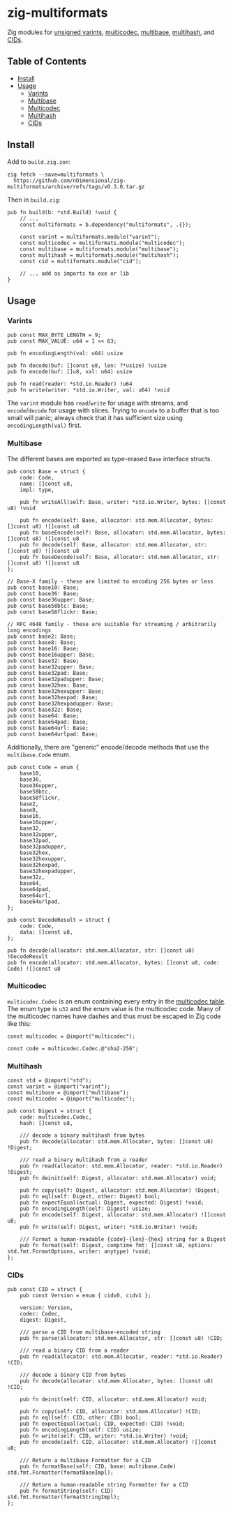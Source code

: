 # zig-multiformats

Zig modules for [unsigned varints](https://github.com/multiformats/unsigned-varint), [multicodec](https://github.com/multiformats/multicodec), [multibase](https://github.com/multiformats/multibase), [multihash](https://github.com/multiformats/multihash), and [CIDs](https://github.com/multiformats/cid).

## Table of Contents

- [Install](#install)
- [Usage](#usage)
  - [Varints](#varints)
  - [Multibase](#multibase)
  - [Multicodec](#multicodec)
  - [Multihash](#multihash)
  - [CIDs](#cids)

## Install

Add to `build.zig.zon`:

```
zig fetch --save=multiformats \
  https://github.com/nDimensional/zig-multiformats/archive/refs/tags/v0.3.0.tar.gz
```

Then in `build.zig`:

```zig
pub fn build(b: *std.Build) !void {
    // ...
    const multiformats = b.dependency("multiformats", .{});

    const varint = multiformats.module("varint");
    const multicodec = multiformats.module("multicodec");
    const multibase = multiformats.module("multibase");
    const multihash = multiformats.module("multihash");
    const cid = multiformats.module("cid");

    // ... add as imports to exe or lib
}
```

## Usage

### Varints

```zig
pub const MAX_BYTE_LENGTH = 9;
pub const MAX_VALUE: u64 = 1 << 63;

pub fn encodingLength(val: u64) usize

pub fn decode(buf: []const u8, len: ?*usize) !usize
pub fn encode(buf: []u8, val: u64) usize

pub fn read(reader: *std.io.Reader) !u64
pub fn write(writer: *std.io.Writer, val: u64) !void
```

The `varint` module has `read`/`write` for usage with streams, and `encode`/`decode` for usage with slices. Trying to `encode` to a buffer that is too small will panic; always check that it has sufficient size using `encodingLength(val)` first.

### Multibase

The different bases are exported as type-erased `Base` interface structs.

```zig
pub const Base = struct {
    code: Code,
    name: []const u8,
    impl: type,

    pub fn writeAll(self: Base, writer: *std.io.Writer, bytes: []const u8) !void

    pub fn encode(self: Base, allocator: std.mem.Allocator, bytes: []const u8) ![]const u8
    pub fn baseEncode(self: Base, allocator: std.mem.Allocator, bytes: []const u8) ![]const u8
    pub fn decode(self: Base, allocator: std.mem.Allocator, str: []const u8) ![]const u8
    pub fn baseDecode(self: Base, allocator: std.mem.Allocator, str: []const u8) ![]const u8
};

// Base-X family - these are limited to encoding 256 bytes or less
pub const base10: Base;
pub const base36: Base;
pub const base36upper: Base;
pub const base58btc: Base;
pub const base58flickr: Base;

// RFC 4648 family - these are suitable for streaming / arbitrarily long encodings
pub const base2: Base;
pub const base8: Base;
pub const base16: Base;
pub const base16upper: Base;
pub const base32: Base;
pub const base32upper: Base;
pub const base32pad: Base;
pub const base32padupper: Base;
pub const base32hex: Base;
pub const base32hexupper: Base;
pub const base32hexpad: Base;
pub const base32hexpadupper: Base;
pub const base32z: Base;
pub const base64: Base;
pub const base64pad: Base;
pub const base64url: Base;
pub const base64urlpad: Base;
```

Additionally, there are "generic" encode/decode methods that use the `multibase.Code` enum.

```zig
pub const Code = enum {
    base10,
    base36,
    base36upper,
    base58btc,
    base58flickr,
    base2,
    base8,
    base16,
    base16upper,
    base32,
    base32upper,
    base32pad,
    base32padupper,
    base32hex,
    base32hexupper,
    base32hexpad,
    base32hexpadupper,
    base32z,
    base64,
    base64pad,
    base64url,
    base64urlpad,
};

pub const DecodeResult = struct {
    code: Code,
    data: []const u8,
};

pub fn decode(allocator: std.mem.Allocator, str: []const u8) !DecodeResult
pub fn encode(allocator: std.mem.Allocator, bytes: []const u8, code: Code) ![]const u8
```

### Multicodec

`multicodec.Codec` is an enum containing every entry in the [multicodec table](https://github.com/multiformats/multicodec/blob/master/table.csv). The enum type is `u32` and the enum value is the multicodec code. Many of the multicodec names have dashes and thus must be escaped in Zig code like this:

```zig
const multicodec = @import("multicodec");

const code = multicodec.Codec.@"sha2-256";
```

### Multihash

```zig
const std = @import("std");
const varint = @import("varint");
const multibase = @import("multibase");
const multicodec = @import("multicodec");

pub const Digest = struct {
    code: multicodec.Codec,
    hash: []const u8,

    /// decode a binary multihash from bytes
    pub fn decode(allocator: std.mem.Allocator, bytes: []const u8) !Digest;

    /// read a binary multihash from a reader
    pub fn read(allocator: std.mem.Allocator, reader: *std.io.Reader) !Digest;
    pub fn deinit(self: Digest, allocator: std.mem.Allocator) void;

    pub fn copy(self: Digest, allocator: std.mem.Allocator) !Digest;
    pub fn eql(self: Digest, other: Digest) bool;
    pub fn expectEqual(actual: Digest, expected: Digest) !void;
    pub fn encodingLength(self: Digest) usize;
    pub fn encode(self: Digest, allocator: std.mem.Allocator) ![]const u8;
    pub fn write(self: Digest, writer: *std.io.Writer) !void;

    /// Format a human-readable {code}-{len}-{hex} string for a Digest
    pub fn format(self: Digest, comptime fmt: []const u8, options: std.fmt.FormatOptions, writer: anytype) !void;
};
```

### CIDs

```zig
pub const CID = struct {
    pub const Version = enum { cidv0, cidv1 };

    version: Version,
    codec: Codec,
    digest: Digest,

    /// parse a CID from multibase-encoded string
    pub fn parse(allocator: std.mem.Allocator, str: []const u8) !CID;

    /// read a binary CID from a reader
    pub fn read(allocator: std.mem.Allocator, reader: *std.io.Reader) !CID;

    /// decode a binary CID from bytes
    pub fn decode(allocator: std.mem.Allocator, bytes: []const u8) !CID;

    pub fn deinit(self: CID, allocator: std.mem.Allocator) void;

    pub fn copy(self: CID, allocator: std.mem.Allocator) !CID;
    pub fn eql(self: CID, other: CID) bool;
    pub fn expectEqual(actual: CID, expected: CID) !void;
    pub fn encodingLength(self: CID) usize;
    pub fn write(self: CID, writer: *std.io.Writer) !void;
    pub fn encode(self: CID, allocator: std.mem.Allocator) ![]const u8;

    /// Return a multibase Formatter for a CID
    pub fn formatBase(self: CID, base: multibase.Code) std.fmt.Formatter(formatBaseImpl);

    /// Return a human-readable string Formatter for a CID
    pub fn formatString(self: CID) std.fmt.Formatter(formatStringImpl);
};
```
